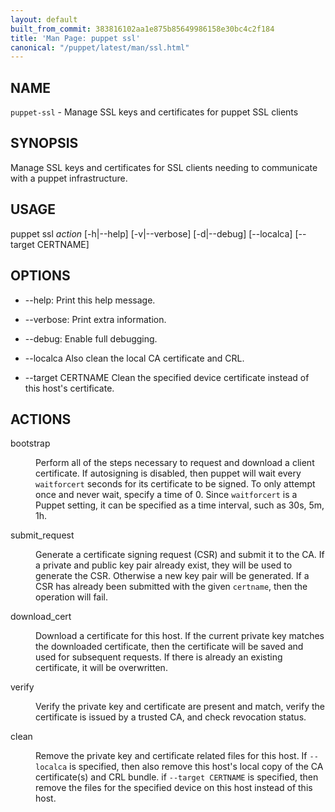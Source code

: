 ```yaml
---
layout: default
built_from_commit: 383816102aa1e875b85649986158e30bc4c2f184
title: 'Man Page: puppet ssl'
canonical: "/puppet/latest/man/ssl.html"
---
```


<div class='mp'>
<h2 id="NAME">NAME</h2>
<p class="man-name">
  <code>puppet-ssl</code> - <span class="man-whatis">Manage SSL keys and certificates for puppet SSL clients</span>
</p>

<h2 id="SYNOPSIS">SYNOPSIS</h2>

<p>Manage SSL keys and certificates for SSL clients needing
to communicate with a puppet infrastructure.</p>

<h2 id="USAGE">USAGE</h2>

<p>puppet ssl <var>action</var> [-h|--help] [-v|--verbose] [-d|--debug] [--localca] [--target CERTNAME]</p>

<h2 id="OPTIONS">OPTIONS</h2>

<ul>
<li><p>--help:
Print this help message.</p></li>
<li><p>--verbose:
Print extra information.</p></li>
<li><p>--debug:
Enable full debugging.</p></li>
<li><p>--localca
Also clean the local CA certificate and CRL.</p></li>
<li><p>--target CERTNAME
Clean the specified device certificate instead of this host's certificate.</p></li>
</ul>


<h2 id="ACTIONS">ACTIONS</h2>

<dl>
<dt>bootstrap</dt><dd><p>Perform all of the steps necessary to request and download a client
certificate. If autosigning is disabled, then puppet will wait every
<code>waitforcert</code> seconds for its certificate to be signed. To only attempt
once and never wait, specify a time of 0. Since <code>waitforcert</code> is a
Puppet setting, it can be specified as a time interval, such as 30s,
5m, 1h.</p></dd>
<dt>submit_request</dt><dd><p>Generate a certificate signing request (CSR) and submit it to the CA. If
a private and public key pair already exist, they will be used to generate
the CSR. Otherwise a new key pair will be generated. If a CSR has already
been submitted with the given <code>certname</code>, then the operation will fail.</p></dd>
<dt>download_cert</dt><dd><p>Download a certificate for this host. If the current private key matches
the downloaded certificate, then the certificate will be saved and used
for subsequent requests. If there is already an existing certificate, it
will be overwritten.</p></dd>
<dt class="flush">verify</dt><dd><p>Verify the private key and certificate are present and match, verify the
certificate is issued by a trusted CA, and check revocation status.</p></dd>
<dt class="flush">clean</dt><dd><p>Remove the private key and certificate related files for this host. If
<code>--localca</code> is specified, then also remove this host's local copy of the
CA certificate(s) and CRL bundle. if <code>--target CERTNAME</code> is specified, then
remove the files for the specified device on this host instead of this host.</p></dd>
</dl>


</div>
